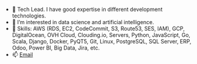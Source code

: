 - 👋 Tech Lead. I have good expertise in different development technologies.
- 👀 I’m interested in data science and artificial intelligence.
- 🌱 Skills:  AWS (RDS, EC2, CodeCommit, S3, Route53, SES, IAM), GCP, DigitalOcean, OVH Cloud, Clouding.io, Servers, Python, JavaScript, Go, Scala, Django, Docker, PyQT5, Git, Linux, PostgreSQL, SQL Server, ERP, Odoo, Power BI, Big Data, Jira, etc.
- 📫 <a href="mailto:iam@gabrielramos.xyz">Email</a>


<!---
- 📫 How to reach me ...
--->
